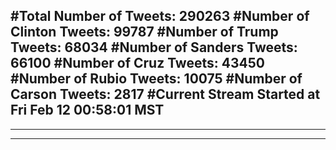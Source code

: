#Total Number of Tweets: 290263 
#Number of Clinton Tweets: 99787
#Number of Trump Tweets: 68034
#Number of Sanders Tweets: 66100
#Number of Cruz Tweets: 43450
#Number of Rubio Tweets: 10075
#Number of Carson Tweets: 2817
#Current Stream Started at Fri Feb 12 00:58:01 MST
---
---
---
